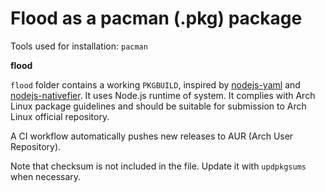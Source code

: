 # Flood as a pacman (.pkg) package

Tools used for installation: `pacman`

**flood**

`flood` folder contains a working `PKGBUILD`, inspired by [nodejs-yaml](https://github.com/archlinux/svntogit-community/blob/packages/nodejs-yaml/trunk/PKGBUILD) and [nodejs-nativefier](https://aur.archlinux.org/cgit/aur.git/tree/PKGBUILD?h=nodejs-nativefier). It uses Node.js runtime of system. It complies with Arch Linux package guidelines and should be suitable for submission to Arch Linux official repository.

A CI workflow automatically pushes new releases to AUR (Arch User Repository).

Note that checksum is not included in the file. Update it with `updpkgsums` when necessary.
